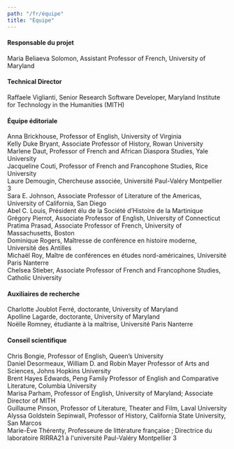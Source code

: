 ```yaml
---
path: "/fr/équipe"
title: "Équipe"
---
```

#### Responsable du projet
Maria Beliaeva Solomon, Assistant Professor of French, University of Maryland
#### Technical Director
Raffaele Viglianti, Senior Research Software Developer, Maryland Institute for Technology in the Humanities (MITH)

#### Équipe éditoriale
Anna Brickhouse, Professor of English, University of Virginia  
Kelly Duke Bryant, Associate Professor of History, Rowan University  
Marlene Daut, Professor of French and African Diaspora Studies, Yale University  
Jacqueline Couti, Professor of French and Francophone Studies, Rice University  
Laure Demougin, Chercheuse associée, Université Paul-Valéry Montpellier 3  
Sara E. Johnson, Associate Professor of Literature of the Americas, University of California, San Diego     
Abel C. Louis,  Président élu de la Société d’Histoire de la Martinique  
Grégory Pierrot, Associate Professor of English, University of Connecticut  
Pratima Prasad, Associate Professor of French, University of Massachusetts, Boston  
Dominique Rogers, Maîtresse de conférence en histoire moderne, Université des Antilles  
Michaël Roy, Maître de conférences en études nord-américaines, Université Paris Nanterre  
Chelsea Stieber, Associate Professor of French and Francophone Studies, Catholic University

#### Auxiliaires de recherche
Charlotte Joublot Ferré, doctorante, University of Maryland  
Apolline Lagarde, doctorante, University of Maryland  
Noëlle Romney, étudiante à la maîtrise, Université Paris Nanterre

#### Conseil scientifique
Chris Bongie, Professor of English, Queen’s University  
Daniel Desormeaux, William D. and Robin Mayer Professor of Arts and Sciences, Johns Hopkins University  
Brent Hayes Edwards, Peng Family Professor of English and Comparative Literature, Columbia University  
Marisa Parham, Professor of English, University of Maryland; Associate Director of MITH  
Guillaume Pinson, Professor of Literature, Theater and Film, Laval University  
Alyssa Goldstein Sepinwall, Professor of History, California State University, San Marcos  
Marie-Ève Thérenty, Professeure de littérature française ; Directrice du laboratoire RIRRA21 à l'université Paul-Valéry Montpellier 3